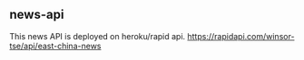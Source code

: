 ## news-api
This news API is deployed on heroku/rapid api. https://rapidapi.com/winsor-tse/api/east-china-news
